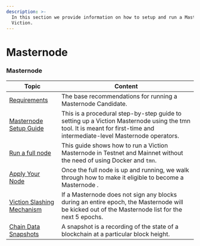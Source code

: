 ```yaml
---
description: >-
  In this section we provide information on how to setup and run a Masternode on
  Viction.
---
```


# Masternode

### Masternode

| Topic                                                                                                           | Content                                                                                                                                                                  |
| --------------------------------------------------------------------------------------------------------------- | ------------------------------------------------------------------------------------------------------------------------------------------------------------------------ |
| [Requirements](requirements.md)                                                                                 | The base recommendations for running a Masternode Candidate.                                                                                                             |
| [Masternode Setup Guide](https://github.com/BuildOnViction/gitbook/blob/master/masternode/masternode-setup-guide.md) | This is a procedural step-by-step guide to setting up a Viction Masternode using the tmn tool. It is meant for first-time and intermediate-level Masternode operators. |
| [Run a full node](run-a-full-node/)                                                                             | This guide shows how to run a Viction Masternode in Testnet and Mainnet without the need of using Docker and `tmn`.                                                    |
| [Apply Your Node](apply-your-node.md)                                                                           | Once the full node is up and running, we walk through how to make it eligible to become a Masternode .                                                                   |
| [Viction Slashing Mechanism](viction-slashing-mechanism.md)                                                 | If a Masternode does not sign any blocks during an entire epoch, the Masternode will be kicked out of the Masternode list for the next 5 epochs.                         |
| [Chain Data Snapshots](chain-data-snapshots.md)                                                                 | A snapshot is a recording of the state of a blockchain at a particular block height.                                                                                     |
